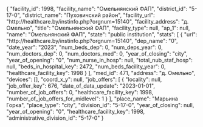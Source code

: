 {
    "facility_id": 1998,
    "facility_name": "Омельнянский ФАП",
    "district_id": "5-17-0",
    "district_name": "Пуховичский район",
    "facility_url": "http:\/\/healthcare.by\/instinfo.php?orgnum=15140",
    "facility_address": "д. Омельно",
    "title": "Омельнянский ФАП",
    "facility_type": null,
    "ap_1": null,
    "name": "Омельнянский ФАП",
    "state": "public institution",
    "stats": [
        {
            "url": "http:\/\/healthcare.by\/instinfo.php?orgnum=15140",
            "dep_name": "0",
            "date_year": "2023",
            "num_beds_dep": 0,
            "num_deps_year": 0,
            "num_doctors_dep": 0,
            "num_doctors_med": 0,
            "year_of_closing": "city",
            "year_of_opening": "0",
            "num_nurse_in_hosp": null,
            "total_nub_staf_hosp": null,
            "beds_in_hospital_key": 2472,
            "num_beds_facility_year": 0,
            "healthcare_facility_key": 1998
        }
    ],
    "med_id": 471,
    "address": "д. Омельно",
    "devices": [],
    "coord_x_y": null,
    "job_offers": [
        {
            "locality": null,
            "job_offer_key": 676,
            "date_of_data_update": "2023-01-01",
            "number_of_job_offers": 0,
            "healthcare_facility_key": 1998,
            "number_of_job_offers_for_midlevel": 1
        }
    ],
    "place_name": "Марьина Горка",
    "place_type": "city",
    "division_id": "5-17-0",
    "year_of_closing": null,
    "year_of_opening": "0",
    "healthcare_facility_key": 1998,
    "administrative_division_id": "5-17-0"
}